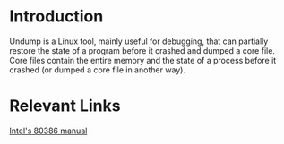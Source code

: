 # Introduction #

Undump is a Linux tool, mainly useful for debugging, that can partially restore the state of a program before it crashed and dumped a core file. Core files contain the entire memory and the state of a process before it crashed (or dumped a core file in another way).

# Relevant Links #

[Intel's 80386 manual](http://pdos.csail.mit.edu/6.858/2010/readings/i386.pdf)